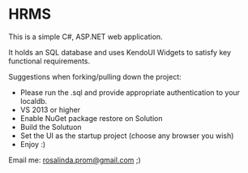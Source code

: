 # HRMS
This is a simple C#, ASP.NET web application. 

It holds an SQL database and uses KendoUI Widgets to satisfy key functional requirements.

Suggestions when forking/pulling down the project: 
- Please run the .sql and provide appropriate authentication to your localdb. 
- VS 2013 or higher
- Enable NuGet package restore on Solution
- Build the Solutuon
- Set the UI as the startup project (choose any browser you wish)
- Enjoy :) 

Email me: rosalinda.prom@gmail.com ;)

